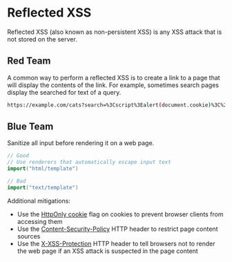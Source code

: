 # Reflected XSS

Reflected XSS (also known as non-persistent XSS) is any XSS attack that is not stored on the server.

## Red Team

A common way to perform a reflected XSS is to create a link to a page that will display the contents of the link. For example, sometimes search pages display the searched for text of a query.

```bash
https://example.com/cats?search=%3Cscript%3Ealert(document.cookie)%3C%2Fscript%3E
```

## Blue Team

Sanitize all input before rendering it on a web page.

```go
// Good
// Use renderers that automatically escape input text
import("html/template")

// Bad
import("text/template")
```

Additional mitigations:

* Use the [HttpOnly cookie](https://developer.mozilla.org/en-US/docs/Web/HTTP/Cookies#Secure_and_HttpOnly_cookies) flag on cookies to prevent browser clients from accessing them
* Use the [Content-Security-Policy](https://developer.mozilla.org/en-US/docs/Web/HTTP/CSP) HTTP header to restrict page content sources
* Use the [X-XSS-Protection](https://developer.mozilla.org/en-US/docs/Web/HTTP/Headers/X-XSS-Protection) HTTP header to tell browsers not to render the web page if an XSS attack is suspected in the page content

